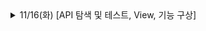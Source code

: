 
<details>
<summary>11/16(화) [API 탐색 및 테스트, View, 기능 구상]</summary>
<div markdown="1">    
	<details>
	<summary>API 탐색 및 테스트</summary>
	<div markdown="1">  
	API 탐색 및 테스트
	
</div>
</details>


